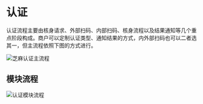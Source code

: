 # 认证

认证流程主要由核身请求、外部扫码、内部扫码、核身流程以及结果通知等几个重点阶段构成。商户可以定制认证类型、通知结果的方式，内外部扫码也可以二者选其一，但主流程依照下图的方式进行。

![芝麻认证主流程](https://os.alipayobjects.com/rmsportal/iyyneQeJzlXgXap.png)

## 模块流程

![认证模块流程](https://os.alipayobjects.com/rmsportal/aAijDIBDIVSiNDM.png)
